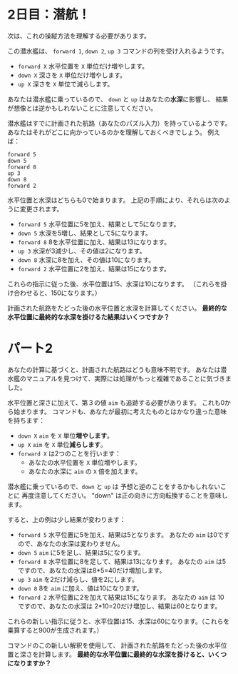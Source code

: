 # 2日目：潜航！ #

次は、これの操縦方法を理解する必要があります。

この潜水艦は、
`forward 1`, `down 2`, `up 3`
コマンドの列を受け入れるようです。

- `forward X` 水平位置を `X` 単位だけ増やします。
- `down X` 深さを `X` 単位だけ増やします。
- `up X` 深さを `X` 単位で減らします。

あなたは潜水艦に乗っているので、
`down` と `up` はあなたの**水深**に影響し、
結果が想像とは逆かもしれないことに注意してください。

潜水艦はすでに計画された航路（あなたのパズル入力）を持っているようです。
あなたはそれがどこに向かっているのかを理解しておくべきでしょう。
例えば：

```
forward 5
down 5
forward 8
up 3
down 8
forward 2
```

水平位置と水深はどちらも0で始まります。
上記の手順により、それらは次のように変更されます。

- `forward 5` 水平位置に5を加え、結果として5になります。
- `down 5` 水深を5増し、結果として5になります。
- `forward 8` 8を水平位置に加え、結果は13になります。
- `up 3` 水深が3減少し、その値は2になります。
- `down 8` 水深に8を加え、その値は10になります。
- `forward 2` 水平位置に2を加え、結果は15になります。

これらの指示に従った後、水平位置は15、水深は10になります。
（これらを掛け合わせると、150になります。）

計画された航路をたどった後の水平位置と水深を計算してください。
**最終的な水平位置に最終的な水深を掛けるた結果はいくつですか？**

# パート2 #


あなたの計算に基づくと、計画された航路はどうも意味不明です。
あなたは潜水艦のマニュアルを見つけて、実際には処理がもっと複雑であることに気づきました。

水平位置と深さに加えて、第３の値 `aim` も追跡する必要があります。
これも0から始まります。
コマンドも、あなたが最初に考えたものとはかなり違った意味を持ちます：

- `down X` `aim` を `X` 単位**増やします**。
- `up X` `aim` を `X` 単位**減らします**。
- `forward X` は2つのことを行います：
  - あなたの水平位置を `X` 単位増やします。
  - あなたの水深に `aim` の `X` 倍を加えます。

潜水艦に乗っているので、`down` と `up` は
予想と逆のことをするかもしれないことに
再度注意してください。
"down" は正の向きに方向転換することを意味します。

すると、上の例は少し結果が変わります：

- `forward 5` 水平位置に5を加え、結果は5となります。
あなたの `aim` は0ですので、あなたの水深は変わりません。
- `down 5` `aim` に5を足し、結果は5になります。
- `forward 8` 水平位置に8を足して、結果は13になります。
あなたの `aim` は5ですので、あなたの水深は8*5=40だけ増加します。
- `up 3` `aim` を2だけ減らし、値を2にします。
- `down 8` 8を `aim` に加え、値は10になります。
- `forward 2` 水平位置に2を加えて結果は15になります。
あなたの `aim` は 10 ですので、あなたの水深は
2*10=20だけ増加し、結果は60となります。

これらの新しい指示に従うと、水平位置は15、水深は60になります。（これらを乗算すると900が生成されます。）

コマンドのこの新しい解釈を使用して、
計画された航路をたどった後の水平位置と深さを計算します。
**最終的な水平位置に最終的な水深を掛けると、いくつになりますか？**
